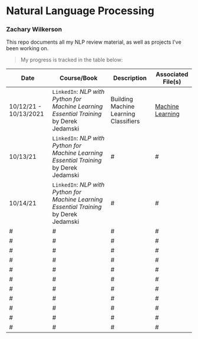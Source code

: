 # Natural Language Processing
### Zachary Wilkerson

This repo documents all my NLP review material, as well as projects I've been working on. 

> My progress is tracked in the table below: 

| Date | Course/Book | Description | Associated File(s) |
| -- | --- | --- | --- |
| 10/12/21 - 10/13/2021| `LinkedIn`: *NLP with Python for Machine Learning Essential Training* by Derek Jedamski | Building Machine Learning Classifiers | [Machine Learning](https://github.com/zacharywilkerson/nlp/blob/main/Learning/Machine%20Learning.ipynb) |
| 10/13/21 | `LinkedIn`: *NLP with Python for Machine Learning Essential Training* by Derek Jedamski | # | # |
| 10/14/21 | `LinkedIn`: *NLP with Python for Machine Learning Essential Training* by Derek Jedamski | # | # |
| # | # | # | # |
| # | # | # | # |
| # | # | # | # |
| # | # | # | # |
| # | # | # | # |
| # | # | # | # |
| # | # | # | # |
| # | # | # | # |
| # | # | # | # |
| # | # | # | # |
| # | # | # | # |